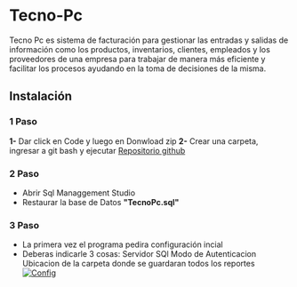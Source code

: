 # Tecno-Pc
Tecno Pc es sistema de facturación para gestionar las entradas y salidas de información como los productos, inventarios, clientes, empleados y los proveedores de una empresa para trabajar de manera más eficiente y facilitar los procesos ayudando en la toma de decisiones de la misma.

## Instalación

### 1 Paso
**1-** Dar click en Code y luego en Donwload zip
**2-** Crear una carpeta, ingresar a git bash y ejecutar
	[Repositorio github](https://github.com/lagos343/Tecno-Pc.git "Repositorio github")

### 2 Paso

- Abrir Sql Managgement Studio
- Restaurar la base de Datos **"TecnoPc.sql"**

### 3 Paso

- La primera vez el programa pedira configuración incial
- Deberas indicarle 3 cosas:
		Servidor SQl
		Modo de Autenticacion
		Ubicacion de la carpeta donde se guardaran todos los reportes
[![Config](https "Config")](http://https://github.com/lagos343/Tecno-Pc/blob/master/Resources/Config%20inicial.png "Config")
